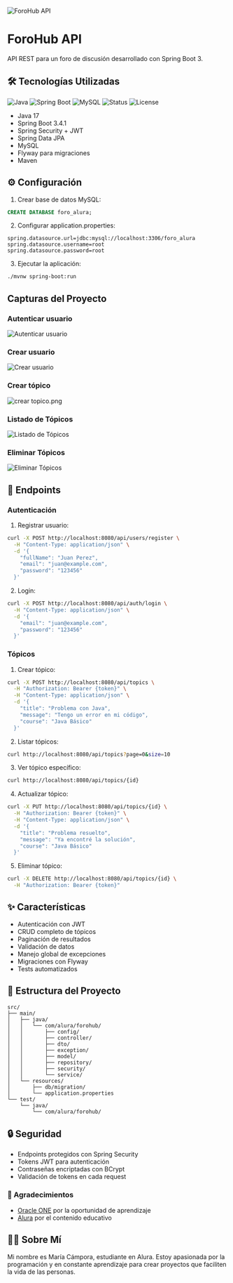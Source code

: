 ![ForoHub API](./src/main/resources/static/img/logo-foro.png)


# ForoHub API
API REST para un foro de discusión desarrollado con Spring Boot 3.

## 🛠️ Tecnologías Utilizadas

![Java](https://img.shields.io/badge/Java-17-blue)
![Spring Boot](https://img.shields.io/badge/Spring%20Boot-3.4.1-brightgreen)
![MySQL](https://img.shields.io/badge/MySQL-Supported-blue)
![Status](https://img.shields.io/badge/Status-Active-brightgreen)
![License](https://img.shields.io/badge/License-MIT-green)


- Java 17
- Spring Boot 3.4.1
- Spring Security + JWT
- Spring Data JPA
- MySQL
- Flyway para migraciones
- Maven

## ⚙️ Configuración

1. Crear base de datos MySQL:
```sql
CREATE DATABASE foro_alura;
```

2. Configurar application.properties:
```properties
spring.datasource.url=jdbc:mysql://localhost:3306/foro_alura
spring.datasource.username=root
spring.datasource.password=root
```

3. Ejecutar la aplicación:
```bash
./mvnw spring-boot:run
```

## Capturas del Proyecto

### Autenticar usuario
![Autenticar usuario](./src/main/resources/static/img/login.png)

### Crear usuario
![Crear usuario](./src/main/resources/static/img/crear-usuario.png)

### Crear tópico
![crear topico.png](./src/main/resources/static/img/crear-topico.png)

### Listado de Tópicos
![Listado de Tópicos](./src/main/resources/static/img/listar-topico.png)

### Eliminar Tópicos
![Eliminar Tópicos](./src/main/resources/static/img/eliminar-topico.png)

## 📌 Endpoints

### Autenticación

1. Registrar usuario:
```bash
curl -X POST http://localhost:8080/api/users/register \
  -H "Content-Type: application/json" \
  -d '{
    "fullName": "Juan Perez",
    "email": "juan@example.com",
    "password": "123456"
  }'
```

2. Login:
```bash
curl -X POST http://localhost:8080/api/auth/login \
  -H "Content-Type: application/json" \
  -d '{
    "email": "juan@example.com",
    "password": "123456"
  }'
```

### Tópicos

1. Crear tópico:
```bash
curl -X POST http://localhost:8080/api/topics \
  -H "Authorization: Bearer {token}" \
  -H "Content-Type: application/json" \
  -d '{
    "title": "Problema con Java",
    "message": "Tengo un error en mi código",
    "course": "Java Básico"
  }'
```

2. Listar tópicos:
```bash
curl http://localhost:8080/api/topics?page=0&size=10
```

3. Ver tópico específico:
```bash
curl http://localhost:8080/api/topics/{id}
```

4. Actualizar tópico:
```bash
curl -X PUT http://localhost:8080/api/topics/{id} \
  -H "Authorization: Bearer {token}" \
  -H "Content-Type: application/json" \
  -d '{
    "title": "Problema resuelto",
    "message": "Ya encontré la solución",
    "course": "Java Básico"
  }'
```

5. Eliminar tópico:
```bash
curl -X DELETE http://localhost:8080/api/topics/{id} \
  -H "Authorization: Bearer {token}"
```

## ✨ Características

- Autenticación con JWT
- CRUD completo de tópicos
- Paginación de resultados
- Validación de datos
- Manejo global de excepciones
- Migraciones con Flyway
- Tests automatizados

## 📂 Estructura del Proyecto

```
src/
├── main/
│   ├── java/
│   │   └── com/alura/forohub/
│   │       ├── config/
│   │       ├── controller/
│   │       ├── dto/
│   │       ├── exception/
│   │       ├── model/
│   │       ├── repository/
│   │       ├── security/
│   │       └── service/
│   └── resources/
│       ├── db/migration/
│       └── application.properties
└── test/
    └── java/
        └── com/alura/forohub/
```

## 🔒 Seguridad

- Endpoints protegidos con Spring Security
- Tokens JWT para autenticación
- Contraseñas encriptadas con BCrypt
- Validación de tokens en cada request

### 🤝 Agradecimientos

- [Oracle ONE](https://www.oracle.com/br/education/oracle-next-education/) por la oportunidad de aprendizaje
- [Alura](https://www.aluracursos.com/) por el contenido educativo


## 🙋‍♀️ Sobre Mí 

Mi nombre es María Cámpora, estudiante en Alura. Estoy apasionada por la programación y en constante aprendizaje para crear proyectos que faciliten la vida de las personas.